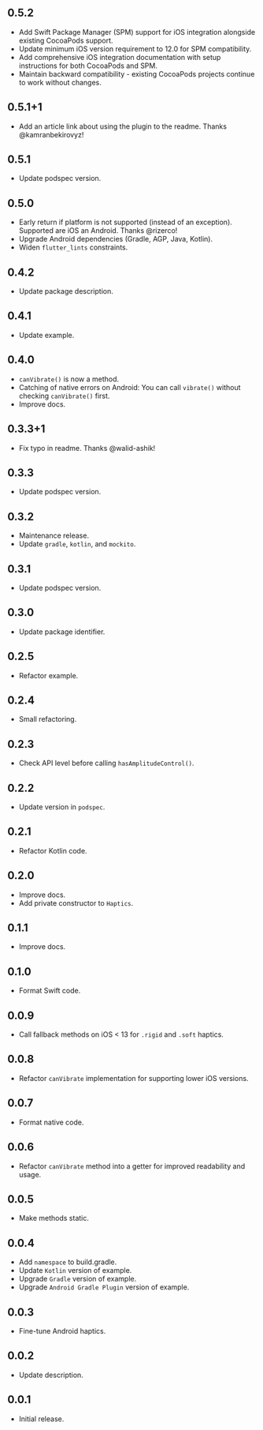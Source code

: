 ## 0.5.2

* Add Swift Package Manager (SPM) support for iOS integration alongside existing CocoaPods support.
* Update minimum iOS version requirement to 12.0 for SPM compatibility.
* Add comprehensive iOS integration documentation with setup instructions for both CocoaPods and SPM.
* Maintain backward compatibility - existing CocoaPods projects continue to work without changes.

## 0.5.1+1

* Add an article link about using the plugin to the readme. Thanks @kamranbekirovyz!

## 0.5.1

* Update podspec version.

## 0.5.0

* Early return if platform is not supported (instead of an exception). Supported are iOS an Android. Thanks @rizerco!
* Upgrade Android dependencies (Gradle, AGP, Java, Kotlin).
* Widen `flutter_lints` constraints.

## 0.4.2

* Update package description.

## 0.4.1

* Update example.

## 0.4.0

* `canVibrate()` is now a method.
* Catching of native errors on Android: You can call `vibrate()` without checking `canVibrate()` first.
* Improve docs.

## 0.3.3+1

* Fix typo in readme. Thanks @walid-ashik!

## 0.3.3

* Update podspec version.

## 0.3.2

* Maintenance release.
* Update `gradle`, `kotlin`, and `mockito`.

## 0.3.1

* Update podspec version.

## 0.3.0

* Update package identifier.

## 0.2.5

* Refactor example.

## 0.2.4

* Small refactoring.

## 0.2.3

* Check API level before calling `hasAmplitudeControl()`.

## 0.2.2

* Update version in `podspec`.

## 0.2.1

* Refactor Kotlin code.

## 0.2.0

* Improve docs.
* Add private constructor to `Haptics`.

## 0.1.1

* Improve docs.

## 0.1.0

* Format Swift code.

## 0.0.9

* Call fallback methods on iOS < 13 for `.rigid` and `.soft` haptics.

## 0.0.8

* Refactor `canVibrate` implementation for supporting lower iOS versions.

## 0.0.7

* Format native code.

## 0.0.6

* Refactor `canVibrate` method into a getter for improved readability and usage.

## 0.0.5

* Make methods static.

## 0.0.4

* Add `namespace` to build.gradle.
* Update `Kotlin` version of example.
* Upgrade `Gradle` version of example.
* Upgrade `Android Gradle Plugin` version of example.

## 0.0.3

* Fine-tune Android haptics.

## 0.0.2

* Update description.

## 0.0.1

* Initial release.
